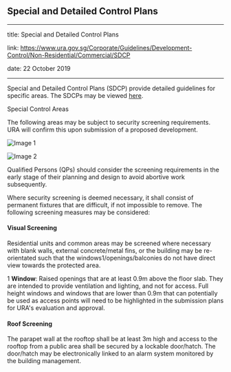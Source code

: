 ## Special and Detailed Control Plans
---
title: Special and Detailed Control Plans

link: https://www.ura.gov.sg/Corporate/Guidelines/Development-Control/Non-Residential/Commercial/SDCP

date: 22 October 2019

---


Special and Detailed Control Plans (SDCP) provide detailed guidelines for specific areas. The SDCPs may be viewed [here](https://www.ura.gov.sg/maps/index.html?service=CTRLPLAN).

Special Control Areas

The following areas may be subject to security screening requirements. URA will confirm this upon submission of a proposed development.

![Image 1](https://www.ura.gov.sg/-/media/Corporate/Guidelines/Development-control/Others/SCA_1.jpg?h=100%25&w=100%25)



![Image 2](https://www.ura.gov.sg/-/media/Corporate/Guidelines/Development-control/Others/SCA_2.jpg?h=100%25&w=100%25)



Qualified Persons (QPs) should consider the screening requirements in the early stage of their planning and design to avoid abortive work subsequently.

Where security screening is deemed necessary, it shall consist of permanent fixtures that are difficult, if not impossible to remove. The following screening measures may be considered:

#### Visual Screening

Residential units and common areas may be screened where necessary with blank walls, external concrete/metal fins, or the building may be re-orientated such that the windows1/openings/balconies do not have direct view towards the protected area.

1 **Window**: Raised openings that are at least 0.9m above the floor slab. They are intended to provide ventilation and lighting, and not for access. Full height windows and windows that are lower than 0.9m that can potentially be used as access points will need to be highlighted in the submission plans for URA's evaluation and approval.

#### Roof Screening

The parapet wall at the rooftop shall be at least 3m high and access to the rooftop from a public area shall be secured by a lockable door/hatch. The door/hatch may be electronically linked to an alarm system monitored by the building management.



